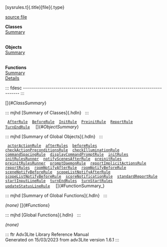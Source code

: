 [sysrules.t]{.title}[file]{.type}

[source file](../source/sysrules.t.html)

**Classes**\
[Summary](#_ClassSummary_)\
 

**Objects**\
[Summary](#_ObjectSummary_)\
 

**Functions**\
[Summary](#_FunctionSummary_)\
[Details](#_Functions_)

::: fdesc
\-\-\-\-\-\-\-\-\-\-\-\-\-\-\-\-\-\-\-\-\-\-\-\-\-\-\-\-\-\-\-\-\-\-\-\-\-\-\-\-\-\-\-\-\-\-\-\-\-\-\-\-\-\-\-\-\-\-\-\-\-\-\-\-\-\-\-\-\-\-\-\-\-\-\--
:::

[]{#_ClassSummary_}

::: mjhd
[Summary of Classes]{.hdln}  
:::

` `[`AfterRule`](../object/AfterRule.html)`  `[`BeforeRule`](../object/BeforeRule.html)`  `[`InitRule`](../object/InitRule.html)`  `[`PreinitRule`](../object/PreinitRule.html)`  `[`ReportRule`](../object/ReportRule.html)`  `[`TurnEndRule`](../object/TurnEndRule.html)`  `
[]{#_ObjectSummary_}

::: mjhd
[Summary of Global Objects]{.hdln}  
:::

` `[`actorActionRule`](../object/actorActionRule.html)`  `[`afterRules`](../object/afterRules.html)`  `[`beforeRules`](../object/beforeRules.html)`  `[`checkActionPreconditionsRule`](../object/checkActionPreconditionsRule.html)`  `[`checkIlluminationRule`](../object/checkIlluminationRule.html)`  `[`commandSpacingRule`](../object/commandSpacingRule.html)`  `[`displayCommandPromptRule`](../object/displayCommandPromptRule.html)`  `[`initRules`](../object/initRules.html)`  `[`initRulesRunner`](../object/initRulesRunner.html)`  `[`notifyScenesAfterRule`](../object/notifyScenesAfterRule.html)`  `[`preinitRules`](../object/preinitRules.html)`  `[`preinitRulesRunner`](../object/preinitRulesRunner.html)`  `[`promptDaemonRule`](../object/promptDaemonRule.html)`  `[`reportImplicitActionsRule`](../object/reportImplicitActionsRule.html)`  `[`reportRules`](../object/reportRules.html)`  `[`roomNotifyAfterRule`](../object/roomNotifyAfterRule.html)`  `[`roomNotifyBeforeRule`](../object/roomNotifyBeforeRule.html)`  `[`sceneNotifyBeforeRule`](../object/sceneNotifyBeforeRule.html)`  `[`scopeListNotifyAfterRule`](../object/scopeListNotifyAfterRule.html)`  `[`scopeListNotifyBeforeRule`](../object/scopeListNotifyBeforeRule.html)`  `[`scoreNotificationRule`](../object/scoreNotificationRule.html)`  `[`standardReportRule`](../object/standardReportRule.html)`  `[`startInputLineRule`](../object/startInputLineRule.html)`  `[`turnEndRules`](../object/turnEndRules.html)`  `[`turnStartRules`](../object/turnStartRules.html)`  `[`updateStatusLineRule`](../object/updateStatusLineRule.html)`  `
[]{#FunctionSummary_}

::: mjhd
[Summary of Global Functions]{.hdln}  
:::

*(none)* []{#_Functions_}

::: mjhd
[Global Functions]{.hdln}  
:::

*(none)*

::: ftr
Adv3Lite Library Reference Manual\
Generated on 15/03/2023 from adv3Lite version 1.6.1
:::
